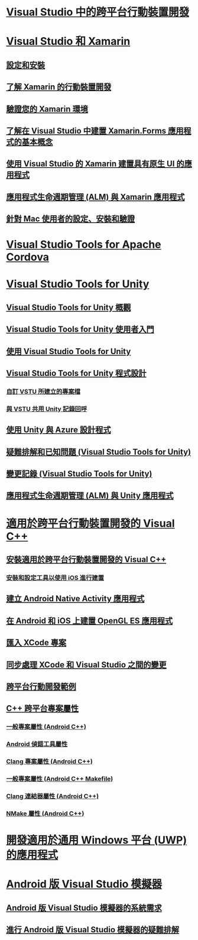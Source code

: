 # [Visual Studio 中的跨平台行動裝置開發](cross-platform-mobile-development-in-visual-studio.md)
# [Visual Studio 和 Xamarin](visual-studio-and-xamarin.md)
## [設定和安裝](setup-and-install.md)
## [了解 Xamarin 的行動裝置開發](learn-about-mobile-development-with-xamarin.md)
## [驗證您的 Xamarin 環境](verify-your-xamarin-environment.md)
## [了解在 Visual Studio 中建置 Xamarin.Forms 應用程式的基本概念](learn-app-building-basics-with-xamarin-forms-in-visual-studio.md)
## [使用 Visual Studio 的 Xamarin 建置具有原生 UI 的應用程式](build-apps-with-native-ui-using-xamarin-in-visual-studio.md)
## [應用程式生命週期管理 (ALM) 與 Xamarin 應用程式](application-lifecycle-management-alm-with-xamarin-apps.md)
## [針對 Mac 使用者的設定、安裝和驗證](setup-install-and-verifications-for-mac-users.md)
# [Visual Studio Tools for Apache Cordova](visual-studio-tools-for-apache-cordova.md)
# [Visual Studio Tools for Unity](visual-studio-tools-for-unity.md)
## [Visual Studio Tools for Unity 概觀](overview-of-visual-studio-tools-for-unity.md)
## [Visual Studio Tools for Unity 使用者入門](getting-started-with-visual-studio-tools-for-unity.md)
## [使用 Visual Studio Tools for Unity](using-visual-studio-tools-for-unity.md)
## [Visual Studio Tools for Unity 程式設計](programming-visual-studio-tools-for-unity.md)
### [自訂 VSTU 所建立的專案檔](customize-project-files-created-by-vstu.md)
### [與 VSTU 共用 Unity 記錄回呼](share-the-unity-log-callback-with-vstu.md)
## [使用 Unity 與 Azure 設計程式](visual-studio-tools-for-unity-azure.md)
## [疑難排解和已知問題 (Visual Studio Tools for Unity)](troubleshooting-and-known-issues-visual-studio-tools-for-unity.md)
## [變更記錄 (Visual Studio Tools for Unity)](change-log-visual-studio-tools-for-unity.md)
## [應用程式生命週期管理 (ALM) 與 Unity 應用程式](application-lifecycle-management-alm-with-unity-apps.md)
# [適用於跨平台行動裝置開發的 Visual C++](visual-cpp-for-cross-platform-mobile-development.md)
## [安裝適用於跨平台行動裝置開發的 Visual C++](install-visual-cpp-for-cross-platform-mobile-development.md)
### [安裝和設定工具以使用 iOS 進行建置](install-and-configure-tools-to-build-using-ios.md)
## [建立 Android Native Activity 應用程式](create-an-android-native-activity-app.md)
## [在 Android 和 iOS 上建置 OpenGL ES 應用程式](build-an-opengl-es-application-on-android-and-ios.md)
## [匯入 XCode 專案](import-an-xcode-project.md)
## [同步處理 XCode 和 Visual Studio 之間的變更](sync-changes-between-xcode-and-visual-studio.md)
## [跨平台行動開發範例](cross-platform-mobile-development-examples.md)
## [C++ 跨平台專案屬性](cross-platform-prop-pages.md)
### [一般專案屬性 (Android C++)](general-android-prop-page.md)
### [Android 偵錯工具屬性](android-debugger-prop-page.md)
### [Clang 專案屬性 (Android C++)](clang-android-prop-page.md)
### [一般專案屬性 (Android C++ Makefile)](general-makefile-android-prop-page.md)
### [Clang 連結器屬性 (Android C++)](clanglink-prop-page.md)
### [NMake 屬性 (Android C++)](nmake-android-prop-page.md)
# [開發適用於通用 Windows 平台 (UWP) 的應用程式](develop-apps-for-the-universal-windows-platform-uwp.md)
# [Android 版 Visual Studio 模擬器](visual-studio-emulator-for-android.md)
## [Android 版 Visual Studio 模擬器的系統需求](system-requirements-for-the-visual-studio-emulator-for-android.md)
## [進行 Android 版 Visual Studio 模擬器的疑難排解](troubleshooting-the-visual-studio-emulator-for-android.md)
